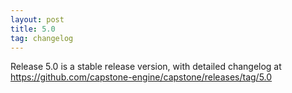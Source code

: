 ```yaml
---
layout: post
title: 5.0
tag: changelog
---
```


Release 5.0 is a stable release version, with detailed changelog at https://github.com/capstone-engine/capstone/releases/tag/5.0
